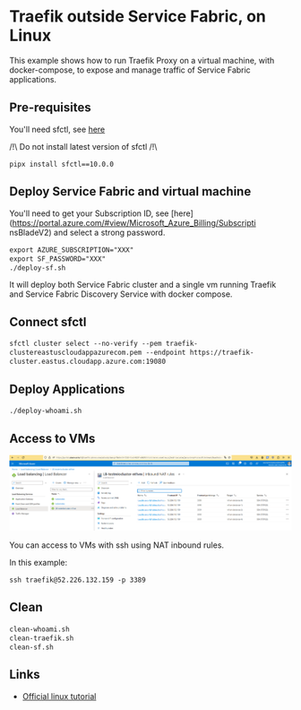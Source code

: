 # Traefik outside Service Fabric, on Linux

This example shows how to run Traefik Proxy on a virtual machine, with docker-compose, to expose and manage traffic of Service Fabric applications.

## Pre-requisites

You'll need sfctl, see [here](https://learn.microsoft.com/en-us/azure/service-fabric/service-fabric-get-started-linux?tabs=sdksetupubuntu%2Clocalclusteroneboxcontainer#script-installation)

/!\ Do not install latest version of sfctl /!\

```shell
pipx install sfctl==10.0.0
```

## Deploy Service Fabric and virtual machine

You'll need to get your Subscription ID, see [here](https://portal.azure.com/#view/Microsoft_Azure_Billing/Subscripti
nsBladeV2) and select a strong password.


```shell
export AZURE_SUBSCRIPTION="XXX"
export SF_PASSWORD="XXX"
./deploy-sf.sh
```

It will deploy both Service Fabric cluster and a single vm running Traefik and Service Fabric Discovery Service with docker compose.

## Connect sfctl

```shell
sfctl cluster select --no-verify --pem traefik-clustereastuscloudappazurecom.pem --endpoint https://traefik-cluster.eastus.cloudapp.azure.com:19080
```

## Deploy Applications

```shell
./deploy-whoami.sh
```

## Access to VMs

![NAT SSH](natssh.png)

You can access to VMs with ssh using NAT inbound rules.

In this example:

```shell
ssh traefik@52.226.132.159 -p 3389
```

## Clean

```shell
clean-whoami.sh
clean-traefik.sh
clean-sf.sh
```

## Links

* [Official linux tutorial](https://learn.microsoft.com/en-us/azure/service-fabric/service-fabric-quickstart-containers-linux)
